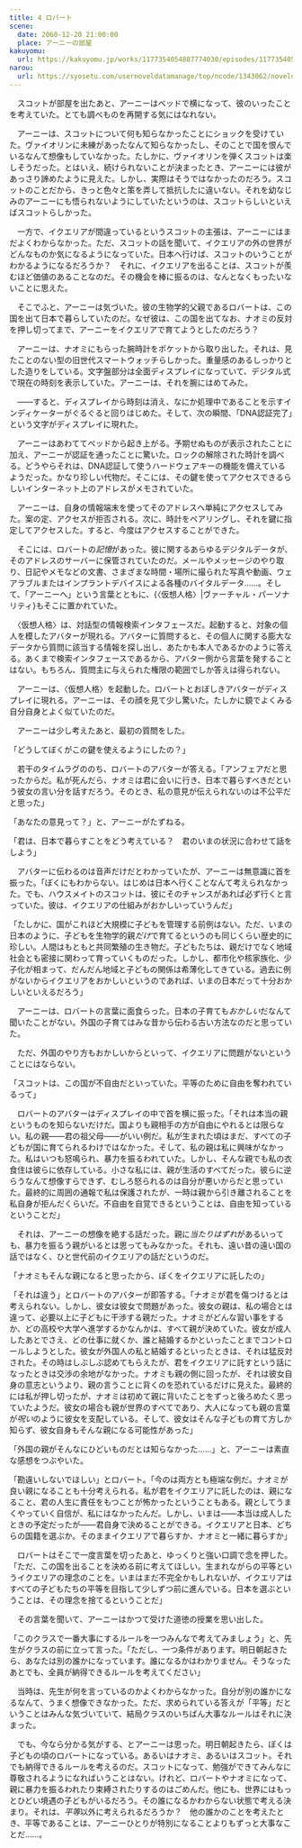 ```yaml
---
title: 4 ロバート
scene:
  date: 2060-12-20 21:00:00
  place: アーニーの部屋
kakuyomu:
  url: https://kakuyomu.jp/works/1177354054887774030/episodes/1177354054887809832
narou:
  url: https://syosetu.com/usernoveldatamanage/top/ncode/1343062/noveldataid/11349066/
---
```


　スコットが部屋を出たあと、アーニーはベッドで横になって、彼のいったことを考えていた。とても調べものを再開する気にはなれない。

　アーニーは、スコットについて何も知らなかったことにショックを受けていた。ヴァイオリンに未練があったなんて知らなかったし、そのことで国を恨んでいるなんて想像もしていなかった。たしかに、ヴァイオリンを弾くスコットは楽しそうだった。とはいえ、続けられないことが決まったとき、アーニーには彼があっさり諦めたように見えた。しかし、実際はそうではなかったのだろう。スコットのことだから、きっと色々と策を弄して抵抗したに違いない。それを幼なじみのアーニーにも悟られないようにしていたというのは、スコットらしいといえばスコットらしかった。

　一方で、イクエリアが間違っているというスコットの主張は、アーニーにはまだよくわからなかった。ただ、スコットの話を聞いて、イクエリアの外の世界がどんなものか気になるようになっていた。日本へ行けば、スコットのいうことがわかるようになるだろうか？　それに、イクエリアを出ることは、スコットが羨むほど価値のあることなのだ。その機会を棒に振るのは、なんとなくもったいないことに思えた。

　そこでふと、アーニーは気づいた。彼の生物学的父親であるロバートは、この国を出て日本で暮らしていたのだ。なぜ彼は、この国を出てなお、ナオミの反対を押し切ってまで、アーニーをイクエリアで育てようとしたのだろう？

　アーニーは、ナオミにもらった腕時計をポケットから取り出した。それは、見たことのない型の旧世代スマートウォッチらしかった。重量感のあるしっかりとした造りをしている。文字盤部分は全面ディスプレイになっていて、デジタル式で現在の時刻を表示していた。アーニーは、それを腕にはめてみた。

　——すると、ディスプレイから時刻は消え、なにか処理中であることを示すインディケーターがぐるぐると回りはじめた。そして、次の瞬間、「DNA認証完了」という文字がディスプレイに現れた。

　アーニーはあわててベッドから起き上がる。予期せぬものが表示されたことに加え、アーニーが認証を通ったことに驚いた。ロックの解除された時計を調べる。どうやらそれは、DNA認証して使うハードウェアキーの機能を備えているようだった。かなり珍しい代物だ。そこには、その鍵を使ってアクセスできるらしいインターネット上のアドレスがメモされていた。

　アーニーは、自身の情報端末を使ってそのアドレスへ単純にアクセスしてみた。案の定、アクセスが拒否される。次に、時計をペアリングし、それを鍵に指定してアクセスした。すると、今度はアクセスすることができた。

　そこには、ロバートの*記憶*があった。彼に関するあらゆるデジタルデータが、そのアドレスのサーバーに保管されていたのだ。メールやメッセージのやり取り、日記やメモなどの文書、さまざまな時間・場所に撮られた写真や動画、ウェアラブルまたはインプラントデバイスによる各種のバイタルデータ……。そして、「アーニーへ」という言葉とともに、{〈仮想人格〉|ヴァーチャル・パーソナリティ}もそこに置かれていた。

　〈仮想人格〉は、対話型の情報検索インタフェースだ。起動すると、対象の個人を模したアバターが現れる。アバターに質問すると、その個人に関する膨大なデータから質問に該当する情報を探し出し、あたかも本人であるかのように答える。あくまで検索インタフェースであるから、アバター側から言葉を発することはない。もちろん、質問主に与えられた権限の範囲でしか答えは得られない。

　アーニーは、〈仮想人格〉を起動した。ロバートとおぼしきアバターがディスプレイに現れる。アーニーは、その顔を見て少し驚いた。たしかに鏡でよくみる自分自身とよく似ていたのだ。

　アーニーは少し考えたあと、最初の質問をした。

「どうしてぼくがこの鍵を使えるようにしたの？」

　若干のタイムラグののち、ロバートのアバターが答える。「アンフェアだと思ったからだ。私が死んだら、ナオミは君に会いに行き、日本で暮らすべきだという彼女の言い分を話すだろう。そのとき、私の意見が伝えられないのは不公平だと思った」

「あなたの意見って？」と、アーニーがたずねる。

「君は、日本で暮らすことをどう考えている？　君のいまの状況に合わせて話をしよう」

　アバターに伝わるのは音声だけだとわかっていたが、アーニーは無意識に首を振った。「ぼくにもわからない。はじめは日本へ行くことなんて考えられなかった。でも、ハウスメイトのスコットは、彼にそのチャンスがあれば必ず行くと言っていた。彼は、イクエリアの仕組みがおかしいっていうんだ」

「たしかに、国がこれほど大規模に子どもを管理する前例はない。ただ、いまの日本のように、子どもを生物学的親*だけ*で育てるというのも同じくらい歴史的に珍しい。人間はもともと共同繁殖の生き物だ。子どもたちは、親だけでなく地域社会とも密接に関わって育っていくものだった。しかし、都市化や核家族化、少子化が相まって、だんだん地域と子どもの関係は希薄化してきている。過去に例がないからイクエリアをおかしいというのであれば、いまの日本だって十分おかしいといえるだろう」

　アーニーは、ロバートの言葉に面食らった。日本の子育ても*おかしい*だなんて聞いたことがない。外国の子育てはみな昔から伝わる古い方法なのだと思っていた。

　ただ、外国のやり方もおかしいからといって、イクエリアに問題がないということにはならない。

「スコットは、この国が不自由だといっていた。平等のために自由を奪われているって」

　ロバートのアバターはディスプレイの中で首を横に振った。「それは本当の親というものを知らないだけだ。国よりも親相手の方が自由にやれるとは限らない。私の親——君の祖父母——がいい例だ。私が生まれた頃はまだ、すべての子どもが国に育てられるわけではなかった。そして、私の親は私に興味がなかった。私はいつも怒鳴られ、暴力を振るわれていた。しかし、そんな親でも私の衣食住は彼らに依存している。小さな私には、親が生活のすべてだった。彼らに逆らうなんて想像すらできず、むしろ怒られるのは自分が悪いからだと思っていた。最終的に周囲の通報で私は保護されたが、一時は親から引き離されることを私自身が拒んだくらいだ。不自由を自覚できるということは、自由を知っているということだ」

　それは、アーニーの想像を絶する話だった。親に*当たりはずれ*があるいっても、暴力を振るう親がいるとは思ってもみなかった。それも、遠い昔の遠い国の話ではなく、ひと世代前のイクエリアの話だというのだ。

「ナオミもそんな親になると思ったから、ぼくをイクエリアに託したの」

「それは違う」とロバートのアバターが即答する。「ナオミが君を傷つけるとは考えられない。しかし、彼女は彼女で問題があった。彼女の親は、私の場合とは違って、必要以上に子どもに干渉する親だった。ナオミがどんな習い事をするか、どの高校や大学へ進学するかなんかは、すべて親が決めていた。彼女が成人したあとでさえ、どの仕事に就くか、誰と結婚するかといったことまでコントロールしようとした。彼女が外国人の私と結婚するといったときは、それは猛反対された。その時はしぶしぶ認めてもらえたが、君をイクエリアに託すという話になったときは交渉の余地がなかった。ナオミも親の側に回ったが、それは彼女自身の意志というより、親の言うことに背くのを恐れているだけに見えた。最終的には私が押し切ったが、ナオミは初めて親に背いたことをずっと後ろめたく思っていたようだ。彼女の場合も親が世界のすべてであり、大人になっても親の言葉が*呪い*のように彼女を支配している。そして、彼女はそんな子どもの育て方しか知らず、彼女自身もそんな親になる可能性があった」

「外国の親がそんなにひどいものだとは知らなかった……」と、アーニーは素直な感想をつぶやいた。

「勘違いしないでほしい」とロバート。「今のは両方とも極端な例だ。ナオミが良い親になることも十分考えられる。私が君をイクエリアに託したのは、親になること、君の人生に責任をもつことが怖かったということもある。親としてうまくやっていく自信が、私にはなかったんだ。しかし、いまは——本当は成人したときの予定だったが——君自身で決めることができる。イクエリアと日本、どちらの国籍を選ぶか。そのままイクエリアで暮らすか、ナオミと一緒に暮らすか」

　ロバートはそこで一度言葉を切ったあと、ゆっくりと強い口調で念を押した。「ただ、この国を出ることを決める前に考えてほしい。生まれながらの平等というイクエリアの理念のことを。いまはまだ不完全かもしれないが、イクエリアはすべての子どもたちの平等を目指して少しずつ前に進んでいる。日本を選ぶということは、その理念を捨てるということだ」

　その言葉を聞いて、アーニーはかつて受けた道徳の授業を思い出した。

「このクラスで一番大事にするルールを一つみんなで考えてみましょう」と、先生がクラスの前に立って言った。「ただし、一つ条件があります。明日朝起きたら、あなたは別の誰かになっています。誰になるかはわかりません。そうなったあとでも、全員が納得できるルールを考えてください」

　当時は、先生が何を言っているのかよくわからなかった。自分が別の誰かになるなんて、うまく想像できなかった。ただ、求められている答えが「平等」だということはみんな気づいていて、結局クラスのいちばん大事なルールはそれに決まった。

　でも、今なら分かる気がする、とアーニーは思った。明日朝起きたら、ぼくは子どもの頃のロバートになっている。あるいはナオミ、あるいはスコット。それでも納得できるルールを考えるのだ。スコットになって、勉強ができてみんなに尊敬されるようになればいうことはない。けれど、ロバートやナオミになって、親に暴力を振るわれたり束縛されたりするのはごめんだ。他にも、世界にはもっとひどい境遇の子どもがいるだろう。その誰になるかわからない状態で考える決まり。それは、*平等*以外に考えられるだろうか？　他の誰かのことを考えたとき、平等であることは、アーニーひとりが特別になることよりもずっと大事なことだ……。
